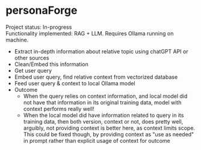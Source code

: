 # personaForge

Project status: In-progress  
Functionality implemented: RAG + LLM. Requires Ollama running on machine. 
- Extract in-depth information about relative topic using chatGPT API or other sources
- Clean/Embed this information
- Get user query
- Embed user query, find relative context from vectorized database
- Feed user query & context to local Ollama model
- Outcome
    + When the query relies on context information, and local model did not have that information in its original training data, model with context performs really well!
    + When the local model did have information related to query in its training data, then both version, context or not, does pretty well, arguibly, not providing context is better here, as context limits scope. This could be fixed though, by providing context as "use as needed" in prompt rather than explicit usage of context for outcome
